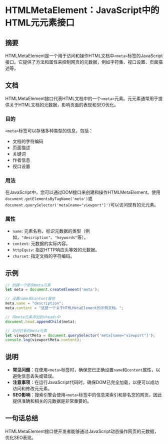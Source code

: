 <!--
Meta Description: # HTMLMetaElement：JavaScript中的HTML元元素接口 ## 摘要 HTMLMetaElement是一个用于访问和操作HTML文档中`<meta>`标签的JavaScript接口。它提供了方法和属性来控制网页的元数据，例如字符集、视口设置、页面描述等。 ## 文档 HTMLM...
Meta Keywords: meta, document, name, content, 视口设置
-->

# HTMLMetaElement：JavaScript中的HTML元元素接口

## 摘要
HTMLMetaElement是一个用于访问和操作HTML文档中`<meta>`标签的JavaScript接口。它提供了方法和属性来控制网页的元数据，例如字符集、视口设置、页面描述等。

## 文档
HTMLMetaElement接口代表HTML文档中的一个`<meta>`元素。元元素通常用于提供关于HTML文档的元数据，影响页面的表现和SEO优化。

### 目的
`<meta>`标签可以存储多种类型的信息，包括：
- 文档的字符编码
- 页面描述
- 关键词
- 作者信息
- 视口设置

### 用法
在JavaScript中，您可以通过DOM接口来创建和操作HTMLMetaElement。使用`document.getElementsByTagName('meta')`或`document.querySelector('meta[name="viewport"]')`可以访问现有的元元素。

### 属性
- `name`: 元素名称，标识元数据的类型（例如，`"description"`、`"keywords"`等）。
- `content`: 元数据的实际内容。
- `httpEquiv`: 指定HTTP响应头等效的元数据。
- `charset`: 指定文档的字符编码。

## 示例
```javascript
// 创建一个新的meta元素
let meta = document.createElement('meta');

// 设置name和content属性
meta.name = "description";
meta.content = "这是一个关于HTMLMetaElement的示例文档。";

// 将meta元素添加到<head>中
document.head.appendChild(meta);

// 访问已有的meta元素
let viewportMeta = document.querySelector('meta[name="viewport"]');
console.log(viewportMeta.content);
```

## 说明
- **常见问题**：在使用`<meta>`标签时，确保您已正确设置`name`和`content`属性，以避免信息丢失或错误。 
- **注意事项**：在运行JavaScript代码时，确保DOM已完全加载，以便可以成功访问和修改元元素。
- **SEO影响**：搜索引擎会使用`<meta>`标签中的信息来索引和排名您的网页，因此提供准确和相关的元数据是非常重要的。

## 一句话总结
HTMLMetaElement接口使开发者能够通过JavaScript动态操作网页的元数据，优化SEO表现。